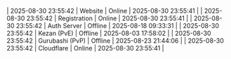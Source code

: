 | 2025-08-30 23:55:42 | Website | Online | 2025-08-30 23:55:41 |
| 2025-08-30 23:55:42 | Registration | Online | 2025-08-30 23:55:41 |
| 2025-08-30 23:55:42 | Auth Server | Offline | 2025-08-18 09:33:31 |
| 2025-08-30 23:55:42 | Kezan (PvE) | Offline | 2025-08-03 17:58:02 |
| 2025-08-30 23:55:42 | Gurubashi (PvP) | Offline | 2025-08-23 21:44:06 |
| 2025-08-30 23:55:42 | Cloudflare | Online | 2025-08-30 23:55:41 |
